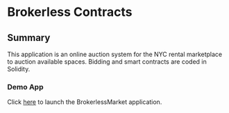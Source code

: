 # Brokerless Contracts

## Summary

This application is an online auction system for the NYC rental marketplace to auction available spaces. Bidding and smart contracts are coded in Solidity.

### Demo App

Click [here](frontend/index.html) to launch the BrokerlessMarket application.

